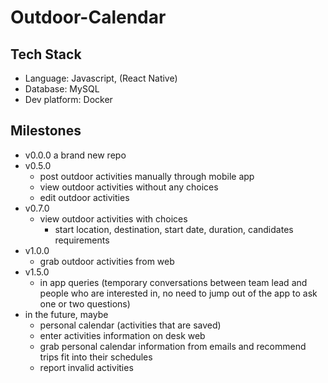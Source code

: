 # Outdoor-Calendar
## Tech Stack
- Language: Javascript, (React Native)
- Database: MySQL
- Dev platform: Docker

## Milestones
- v0.0.0 a brand new repo 
- v0.5.0
  - post outdoor activities manually through mobile app
  - view outdoor activities without any choices
  - edit outdoor activities
- v0.7.0
  - view outdoor activities with choices
    - start location, destination, start date, duration, candidates requirements
- v1.0.0
  - grab outdoor activities from web
- v1.5.0
  - in app queries (temporary conversations between team lead and people who are interested in, no need to jump out of the app to ask one or two questions)
- in the future, maybe
  - personal calendar (activities that are saved)
  - enter activities information on desk web
  - grab personal calendar information from emails and recommend trips fit into their schedules
  - report invalid activities

